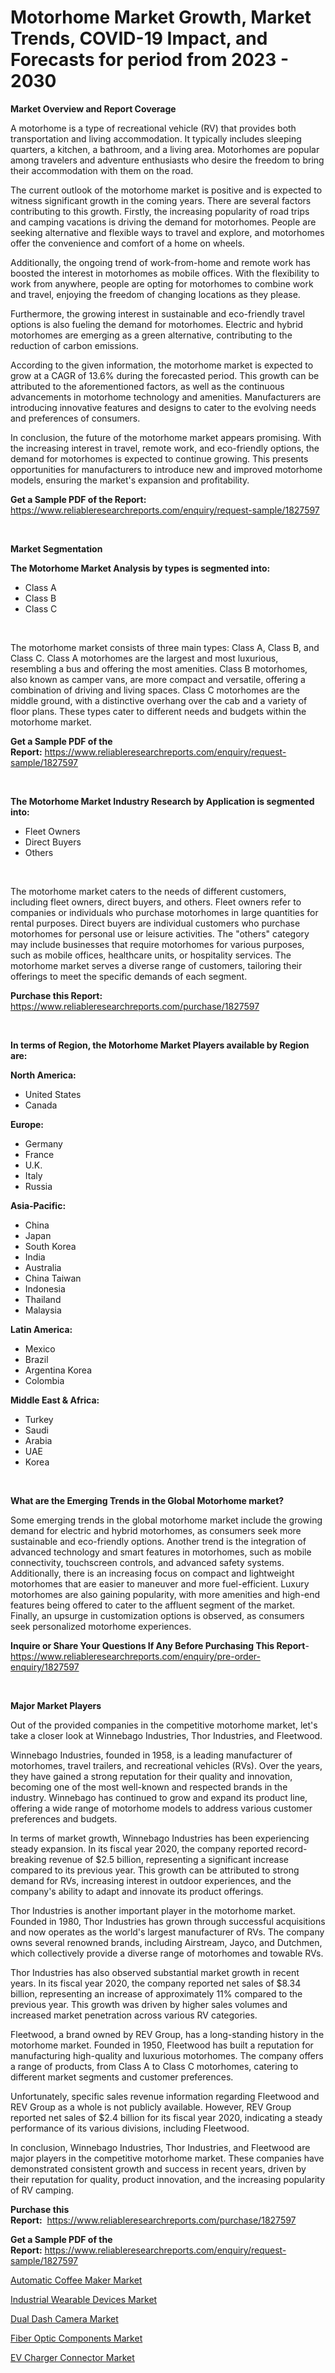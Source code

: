 <p><h1>Motorhome Market Growth, Market Trends, COVID-19 Impact, and Forecasts for period from 2023 - 2030</h1></p><p><strong>Market Overview and Report Coverage</strong></p>
<p><p>A motorhome is a type of recreational vehicle (RV) that provides both transportation and living accommodation. It typically includes sleeping quarters, a kitchen, a bathroom, and a living area. Motorhomes are popular among travelers and adventure enthusiasts who desire the freedom to bring their accommodation with them on the road.</p><p>The current outlook of the motorhome market is positive and is expected to witness significant growth in the coming years. There are several factors contributing to this growth. Firstly, the increasing popularity of road trips and camping vacations is driving the demand for motorhomes. People are seeking alternative and flexible ways to travel and explore, and motorhomes offer the convenience and comfort of a home on wheels.</p><p>Additionally, the ongoing trend of work-from-home and remote work has boosted the interest in motorhomes as mobile offices. With the flexibility to work from anywhere, people are opting for motorhomes to combine work and travel, enjoying the freedom of changing locations as they please.</p><p>Furthermore, the growing interest in sustainable and eco-friendly travel options is also fueling the demand for motorhomes. Electric and hybrid motorhomes are emerging as a green alternative, contributing to the reduction of carbon emissions.</p><p>According to the given information, the motorhome market is expected to grow at a CAGR of 13.6% during the forecasted period. This growth can be attributed to the aforementioned factors, as well as the continuous advancements in motorhome technology and amenities. Manufacturers are introducing innovative features and designs to cater to the evolving needs and preferences of consumers.</p><p>In conclusion, the future of the motorhome market appears promising. With the increasing interest in travel, remote work, and eco-friendly options, the demand for motorhomes is expected to continue growing. This presents opportunities for manufacturers to introduce new and improved motorhome models, ensuring the market's expansion and profitability.</p></p>
<p><strong>Get a Sample PDF of the Report:</strong> <a href="https://www.reliableresearchreports.com/enquiry/request-sample/1827597">https://www.reliableresearchreports.com/enquiry/request-sample/1827597</a></p>
<p>&nbsp;</p>
<p><strong>Market Segmentation</strong></p>
<p><strong>The Motorhome Market Analysis by types is segmented into:</strong></p>
<p><ul><li>Class A</li><li>Class B</li><li>Class C</li></ul></p>
<p>&nbsp;</p>
<p><p>The motorhome market consists of three main types: Class A, Class B, and Class C. Class A motorhomes are the largest and most luxurious, resembling a bus and offering the most amenities. Class B motorhomes, also known as camper vans, are more compact and versatile, offering a combination of driving and living spaces. Class C motorhomes are the middle ground, with a distinctive overhang over the cab and a variety of floor plans. These types cater to different needs and budgets within the motorhome market.</p></p>
<p><strong>Get a Sample PDF of the Report:</strong>&nbsp;<a href="https://www.reliableresearchreports.com/enquiry/request-sample/1827597">https://www.reliableresearchreports.com/enquiry/request-sample/1827597</a></p>
<p>&nbsp;</p>
<p><strong>The Motorhome Market Industry Research by Application is segmented into:</strong></p>
<p><ul><li>Fleet Owners</li><li>Direct Buyers</li><li>Others</li></ul></p>
<p>&nbsp;</p>
<p><p>The motorhome market caters to the needs of different customers, including fleet owners, direct buyers, and others. Fleet owners refer to companies or individuals who purchase motorhomes in large quantities for rental purposes. Direct buyers are individual customers who purchase motorhomes for personal use or leisure activities. The "others" category may include businesses that require motorhomes for various purposes, such as mobile offices, healthcare units, or hospitality services. The motorhome market serves a diverse range of customers, tailoring their offerings to meet the specific demands of each segment.</p></p>
<p><strong>Purchase this Report:</strong>&nbsp; <a href="https://www.reliableresearchreports.com/purchase/1827597">https://www.reliableresearchreports.com/purchase/1827597</a></p>
<p>&nbsp;</p>
<p><strong>In terms of Region, the Motorhome Market Players available by Region are:</strong></p>
<p>
    <p> <strong> North America: </strong>
        <ul>
            <li>United States</li>
            <li>Canada</li>
        </ul>
        </p> 
    <p> <strong> Europe: </strong>
        <ul>
            <li>Germany</li>
            <li>France</li>
            <li>U.K.</li>
            <li>Italy</li>
            <li>Russia</li>
        </ul>
        </p> 
    <p> <strong> Asia-Pacific: </strong>
        <ul>
            <li>China</li>
            <li>Japan</li>
            <li>South Korea</li>
            <li>India</li>
            <li>Australia</li>
            <li>China Taiwan</li>
            <li>Indonesia</li>
            <li>Thailand</li>
            <li>Malaysia</li>
        </ul>
        </p> 
    <p> <strong> Latin America: </strong>
        <ul>
            <li>Mexico</li>
            <li>Brazil</li>
            <li>Argentina Korea</li>
            <li>Colombia</li>
        </ul>
        </p> 
    <p> <strong> Middle East & Africa: </strong>
        <ul>
            <li>Turkey</li>
            <li>Saudi</li>
            <li>Arabia</li>
            <li>UAE</li>
            <li>Korea</li>
        </ul>
    </p>
    </p>
<p>&nbsp;</p>
<p><strong>What are the Emerging Trends in the Global Motorhome market?</strong></p>
<p><p>Some emerging trends in the global motorhome market include the growing demand for electric and hybrid motorhomes, as consumers seek more sustainable and eco-friendly options. Another trend is the integration of advanced technology and smart features in motorhomes, such as mobile connectivity, touchscreen controls, and advanced safety systems. Additionally, there is an increasing focus on compact and lightweight motorhomes that are easier to maneuver and more fuel-efficient. Luxury motorhomes are also gaining popularity, with more amenities and high-end features being offered to cater to the affluent segment of the market. Finally, an upsurge in customization options is observed, as consumers seek personalized motorhome experiences.</p></p>
<p><strong>Inquire or Share Your Questions If Any Before Purchasing This Report</strong>- <a href="https://www.reliableresearchreports.com/enquiry/pre-order-enquiry/1827597">https://www.reliableresearchreports.com/enquiry/pre-order-enquiry/1827597</a></p>
<p>&nbsp;</p>
<p><strong>Major Market Players</strong></p>
<p><p>Out of the provided companies in the competitive motorhome market, let's take a closer look at Winnebago Industries, Thor Industries, and Fleetwood.</p><p>Winnebago Industries, founded in 1958, is a leading manufacturer of motorhomes, travel trailers, and recreational vehicles (RVs). Over the years, they have gained a strong reputation for their quality and innovation, becoming one of the most well-known and respected brands in the industry. Winnebago has continued to grow and expand its product line, offering a wide range of motorhome models to address various customer preferences and budgets.</p><p>In terms of market growth, Winnebago Industries has been experiencing steady expansion. In its fiscal year 2020, the company reported record-breaking revenue of $2.5 billion, representing a significant increase compared to its previous year. This growth can be attributed to strong demand for RVs, increasing interest in outdoor experiences, and the company's ability to adapt and innovate its product offerings.</p><p>Thor Industries is another important player in the motorhome market. Founded in 1980, Thor Industries has grown through successful acquisitions and now operates as the world's largest manufacturer of RVs. The company owns several renowned brands, including Airstream, Jayco, and Dutchmen, which collectively provide a diverse range of motorhomes and towable RVs.</p><p>Thor Industries has also observed substantial market growth in recent years. In its fiscal year 2020, the company reported net sales of $8.34 billion, representing an increase of approximately 11% compared to the previous year. This growth was driven by higher sales volumes and increased market penetration across various RV categories.</p><p>Fleetwood, a brand owned by REV Group, has a long-standing history in the motorhome market. Founded in 1950, Fleetwood has built a reputation for manufacturing high-quality and luxurious motorhomes. The company offers a range of products, from Class A to Class C motorhomes, catering to different market segments and customer preferences.</p><p>Unfortunately, specific sales revenue information regarding Fleetwood and REV Group as a whole is not publicly available. However, REV Group reported net sales of $2.4 billion for its fiscal year 2020, indicating a steady performance of its various divisions, including Fleetwood.</p><p>In conclusion, Winnebago Industries, Thor Industries, and Fleetwood are major players in the competitive motorhome market. These companies have demonstrated consistent growth and success in recent years, driven by their reputation for quality, product innovation, and the increasing popularity of RV camping.</p></p>
<p><strong>Purchase this Report:</strong>&nbsp;&nbsp;<a href="https://www.reliableresearchreports.com/purchase/1827597">https://www.reliableresearchreports.com/purchase/1827597</a></p>
<p></p>
<p><strong>Get a Sample PDF of the Report:</strong>&nbsp;<a href="https://www.reliableresearchreports.com/enquiry/request-sample/1827597">https://www.reliableresearchreports.com/enquiry/request-sample/1827597</a></p>
<p><p><a href="https://www.linkedin.com/pulse/automatic-coffee-maker-market-size-share-amp-trends-analysis-gtdle/">Automatic Coffee Maker Market</a></p><p><a href="https://medium.com/@russpollich/industrial-wearable-devices-market-outlook-industry-overview-and-forecast-2023-to-2030-4c31bbfb7609">Industrial Wearable Devices Market</a></p><p><a href="https://github.com/ambrozg/Market-Research-Report-List-1/blob/main/dual-dash-camera-market.md">Dual Dash Camera Market</a></p><p><a href="https://medium.com/@robbleannon/fiber-optic-components-market-comprehensive-assessment-by-type-application-and-geography-ead5bdde3f2f">Fiber Optic Components Market</a></p><p><a href="https://www.linkedin.com/pulse/ev-charger-connector-market-insights-players-forecast-till-7hpee/">EV Charger Connector Market</a></p></p>